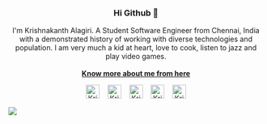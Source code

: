 <h3 align="center">Hi Github 👋</h3>
<p align="center">I'm Krishnakanth Alagiri. A Student Software Engineer from Chennai, India with a demonstrated history of working with diverse technologies and population. I am very much a kid at heart, love to cook, listen to jazz and play video games.<br><br><a href="https://thekrishna.in/"><b>Know more about me from here</b></a>
</p>
<p align="center">
    <a id="GitHub" href="https://github.com/K-Kraken/"><img width="27px" src="https://thekrishna.in/K-Kraken/img/gh.png" alt="Krishnakanth Alagiri - GitHub" /></a>
    &nbsp;&nbsp;     
    <a id="LinkedIn" href="https://linkedin.com/in/krishnaalagiri/"><img width="27px" src="https://thekrishna.in/K-Kraken/img/linkedin.png" alt="Krishnakanth Alagiri - LinkedIn" /></a> 
    &nbsp;&nbsp;
    <a id="Website" href="https://thekrishna.in/"><img width="27px" src="https://thekrishna.in/K-Kraken/img/web.png" alt="Krishnakanth Alagiri - Website" /></a>
    &nbsp;&nbsp;
    <a id="Instagram" href="https://www.instagram.com/kaaaaanth/"><img width="27px" src="https://thekrishna.in/K-Kraken/img/instagram.png" alt="Krishnakanth Alagiri - Instagram" /></a> 
    &nbsp;&nbsp;
    <a id="Mail" href="mailto:krishna.alagiri03@gmail.com"><img width="27px" src="https://thekrishna.in/K-Kraken/img/mail.png?" alt="Krishnakanth Alagiri - Mail"/></a>
</p>
<img src="https://imgur.com/HnBVMw5.png"/>
